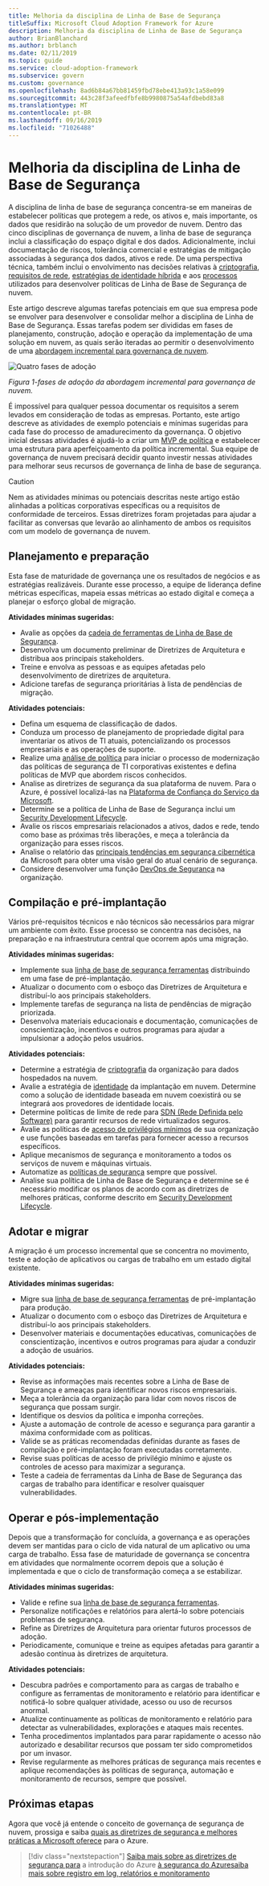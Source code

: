 ```yaml
---
title: Melhoria da disciplina de Linha de Base de Segurança
titleSuffix: Microsoft Cloud Adoption Framework for Azure
description: Melhoria da disciplina de Linha de Base de Segurança
author: BrianBlanchard
ms.author: brblanch
ms.date: 02/11/2019
ms.topic: guide
ms.service: cloud-adoption-framework
ms.subservice: govern
ms.custom: governance
ms.openlocfilehash: 8ad6b84a67bb81459fbd78ebe413a93c1a58e099
ms.sourcegitcommit: 443c28f3afeedfbfe8b9980875a54afdbebd83a8
ms.translationtype: MT
ms.contentlocale: pt-BR
ms.lasthandoff: 09/16/2019
ms.locfileid: "71026488"
---
```

# <a name="security-baseline-discipline-improvement"></a>Melhoria da disciplina de Linha de Base de Segurança

A disciplina de linha de base de segurança concentra-se em maneiras de estabelecer políticas que protegem a rede, os ativos e, mais importante, os dados que residirão na solução de um provedor de nuvem. Dentro das cinco disciplinas de governança de nuvem, a linha de base de segurança inclui a classificação do espaço digital e dos dados. Adicionalmente, inclui documentação de riscos, tolerância comercial e estratégias de mitigação associadas à segurança dos dados, ativos e rede. De uma perspectiva técnica, também inclui o envolvimento nas decisões relativas à [criptografia](../../decision-guides/encryption/index.md), [requisitos de rede](../../decision-guides/software-defined-network/index.md), [estratégias de identidade híbrida](../../decision-guides/identity/index.md) e aos [processos](./compliance-processes.md) utilizados para desenvolver políticas de Linha de Base de Segurança de nuvem.

Este artigo descreve algumas tarefas potenciais em que sua empresa pode se envolver para desenvolver e consolidar melhor a disciplina de Linha de Base de Segurança. Essas tarefas podem ser divididas em fases de planejamento, construção, adoção e operação da implementação de uma solução em nuvem, as quais serão iteradas ao permitir o desenvolvimento de uma [abordagem incremental para governança de nuvem](../guides/index.md#an-incremental-approach-to-cloud-governance).

![Quatro fases de adoção](../../_images/govern/adoption-phases.png)

*Figura 1-fases de adoção da abordagem incremental para governança de nuvem.*

É impossível para qualquer pessoa documentar os requisitos a serem levados em consideração de todas as empresas. Portanto, este artigo descreve as atividades de exemplo potenciais e mínimas sugeridas para cada fase do processo de amadurecimento da governança. O objetivo inicial dessas atividades é ajudá-lo a criar um [MVP de política](../guides/index.md#an-incremental-approach-to-cloud-governance) e estabelecer uma estrutura para aperfeiçoamento da política incremental. Sua equipe de governança de nuvem precisará decidir quanto investir nessas atividades para melhorar seus recursos de governança de linha de base de segurança.

> [!CAUTION]
> Nem as atividades mínimas ou potenciais descritas neste artigo estão alinhadas a políticas corporativas específicas ou a requisitos de conformidade de terceiros. Essas diretrizes foram projetadas para ajudar a facilitar as conversas que levarão ao alinhamento de ambos os requisitos com um modelo de governança de nuvem.

## <a name="planning-and-readiness"></a>Planejamento e preparação

Esta fase de maturidade de governança une os resultados de negócios e as estratégias realizáveis. Durante esse processo, a equipe de liderança define métricas específicas, mapeia essas métricas ao estado digital e começa a planejar o esforço global de migração.

**Atividades mínimas sugeridas:**

- Avalie as opções da [cadeia de ferramentas de Linha de Base de Segurança](./toolchain.md).
- Desenvolva um documento preliminar de Diretrizes de Arquitetura e distribua aos principais stakeholders.
- Treine e envolva as pessoas e as equipes afetadas pelo desenvolvimento de diretrizes de arquitetura.
- Adicione tarefas de segurança prioritárias à lista de pendências de migração.

**Atividades potenciais:**

- Defina um esquema de classificação de dados.
- Conduza um processo de planejamento de propriedade digital para inventariar os ativos de TI atuais, potencializando os processos empresariais e as operações de suporte.
- Realize uma [análise de política](../../govern/policy-compliance/cloud-policy-review.md) para iniciar o processo de modernização das políticas de segurança de TI corporativas existentes e defina políticas de MVP que abordem riscos conhecidos.
- Analise as diretrizes de segurança da sua plataforma de nuvem. Para o Azure, é possível localizá-las na [Plataforma de Confiança do Serviço da Microsoft](https://www.microsoft.com/trustcenter/stp/default.aspx).
- Determine se a política de Linha de Base de Segurança inclui um [Security Development Lifecycle](https://www.microsoft.com/securityengineering/sdl).
- Avalie os riscos empresariais relacionados a ativos, dados e rede, tendo como base as próximas três liberações, e meça a tolerância da organização para esses riscos.
- Analise o relatório das [principais tendências em segurança cibernética](https://www.microsoft.com/security/operations/security-intelligence-report) da Microsoft para obter uma visão geral do atual cenário de segurança.
- Considere desenvolver uma função [DevOps de Segurança](https://www.microsoft.com/en-us/securityengineering/devsecops) na organização.

<!-- "en-us" location is required for the URL above. -->

## <a name="build-and-predeployment"></a>Compilação e pré-implantação

Vários pré-requisitos técnicos e não técnicos são necessários para migrar um ambiente com êxito. Esse processo se concentra nas decisões, na preparação e na infraestrutura central que ocorrem após uma migração.

**Atividades mínimas sugeridas:**

- Implemente sua [linha de base de segurança ferramentas](./toolchain.md) distribuindo em uma fase de pré-implantação.
- Atualizar o documento com o esboço das Diretrizes de Arquitetura e distribuí-lo aos principais stakeholders.
- Implemente tarefas de segurança na lista de pendências de migração priorizada.
- Desenvolva materiais educacionais e documentação, comunicações de conscientização, incentivos e outros programas para ajudar a impulsionar a adoção pelos usuários.

**Atividades potenciais:**

- Determine a estratégia de [criptografia](../../decision-guides/encryption/index.md) da organização para dados hospedados na nuvem.
- Avalie a estratégia de [identidade](../../decision-guides/identity/index.md) da implantação em nuvem. Determine como a solução de identidade baseada em nuvem coexistirá ou se integrará aos provedores de identidade locais.
- Determine políticas de limite de rede para [SDN (Rede Definida pelo Software)](../../decision-guides/software-defined-network/index.md) para garantir recursos de rede virtualizados seguros.
- Avalie as políticas de [acesso de privilégios mínimos](https://docs.microsoft.com/azure/active-directory/users-groups-roles/roles-delegate-by-task) de sua organização e use funções baseadas em tarefas para fornecer acesso a recursos específicos.
- Aplique mecanismos de segurança e monitoramento a todos os serviços de nuvem e máquinas virtuais.
- Automatize as [políticas de segurança](../../decision-guides/policy-enforcement/index.md) sempre que possível.
- Analise sua política de Linha de Base de Segurança e determine se é necessário modificar os planos de acordo com as diretrizes de melhores práticas, conforme descrito em [Security Development Lifecycle](https://www.microsoft.com/securityengineering/sdl).

## <a name="adopt-and-migrate"></a>Adotar e migrar

A migração é um processo incremental que se concentra no movimento, teste e adoção de aplicativos ou cargas de trabalho em um estado digital existente.

**Atividades mínimas sugeridas:**

- Migre sua [linha de base de segurança ferramentas](./toolchain.md) de pré-implantação para produção.
- Atualizar o documento com o esboço das Diretrizes de Arquitetura e distribuí-lo aos principais stakeholders.
- Desenvolver materiais e documentações educativas, comunicações de conscientização, incentivos e outros programas para ajudar a conduzir a adoção de usuários.

**Atividades potenciais:**

- Revise as informações mais recentes sobre a Linha de Base de Segurança e ameaças para identificar novos riscos empresariais.
- Meça a tolerância da organização para lidar com novos riscos de segurança que possam surgir.
- Identifique os desvios da política e imponha correções.
- Ajuste a automação de controle de acesso e segurança para garantir a máxima conformidade com as políticas.
- Valide se as práticas recomendadas definidas durante as fases de compilação e pré-implantação foram executadas corretamente.
- Revise suas políticas de acesso de privilégio mínimo e ajuste os controles de acesso para maximizar a segurança.
- Teste a cadeia de ferramentas da Linha de Base de Segurança das cargas de trabalho para identificar e resolver quaisquer vulnerabilidades.

## <a name="operate-and-post-implementation"></a>Operar e pós-implementação

Depois que a transformação for concluída, a governança e as operações devem ser mantidas para o ciclo de vida natural de um aplicativo ou uma carga de trabalho. Essa fase de maturidade de governança se concentra em atividades que normalmente ocorrem depois que a solução é implementada e que o ciclo de transformação começa a se estabilizar.

**Atividades mínimas sugeridas:**

- Valide e refine sua [linha de base de segurança ferramentas](./toolchain.md).
- Personalize notificações e relatórios para alertá-lo sobre potenciais problemas de segurança.
- Refine as Diretrizes de Arquitetura para orientar futuros processos de adoção.
- Periodicamente, comunique e treine as equipes afetadas para garantir a adesão contínua às diretrizes de arquitetura.

**Atividades potenciais:**

- Descubra padrões e comportamento para as cargas de trabalho e configure as ferramentas de monitoramento e relatório para identificar e notificá-lo sobre qualquer atividade, acesso ou uso de recursos anormal.
- Atualize continuamente as políticas de monitoramento e relatório para detectar as vulnerabilidades, explorações e ataques mais recentes.
- Tenha procedimentos implantados para parar rapidamente o acesso não autorizado e desabilitar recursos que possam ter sido comprometidos por um invasor.
- Revise regularmente as melhores práticas de segurança mais recentes e aplique recomendações às políticas de segurança, automação e monitoramento de recursos, sempre que possível.

## <a name="next-steps"></a>Próximas etapas

Agora que você já entende o conceito de governança de segurança de nuvem, prossiga e saiba [quais as diretrizes de segurança e melhores práticas a Microsoft oferece](./azure-security-guidance.md) para o Azure.

> [!div class="nextstepaction"]
> [Saiba mais sobre as diretrizes de segurança para](./azure-security-guidance.md)
> a introdução do Azure
> [à segurança do Azure](https://docs.microsoft.com/azure/security/azure-security)[saiba mais sobre registro em log, relatórios e monitoramento](../../decision-guides/logging-and-reporting/index.md)

